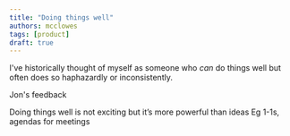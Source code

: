 ```yaml
---
title: "Doing things well"
authors: mcclowes
tags: [product]
draft: true
---
```


I've historically thought of myself as someone who *can* do things well but often does so haphazardly or inconsistently.

<!--truncate-->

Jon's feedback

Doing things well is not exciting but it’s more powerful than ideas
Eg 1-1s, agendas for meetings